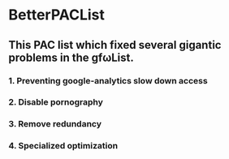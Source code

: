 # BetterPACList
## This PAC list which fixed several gigantic problems in the gfωList.
### 1. Preventing google-analytics slow down access
### 2. Disable pornography
### 3. Remove redundancy
### 4. Specialized optimization
